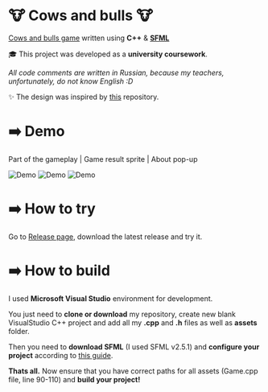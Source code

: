 # 🐮 Cows and bulls 🐮
[Cows and bulls game](https://en.wikipedia.org/wiki/Bulls_and_Cows) written using **C++** &amp; **[SFML](https://www.sfml-dev.org/)**

🎓 This project was developed as a **university coursework**. 

_All code comments are written in Russian, because my teachers, unfortunately, do not know English :D_

✨ The design was inspired by [this](https://github.com/pavermakov/bulls-and-cows) repository.

# ➡️️ ️Demo
Part of the gameplay | Game result sprite | About pop-up

![Demo](https://media.giphy.com/media/eW8UzcMSieLUVHelVY/giphy.gif) ![Demo](https://media.giphy.com/media/Xdg1uTBnxnI9oCV6G0/giphy.gif) ![Demo](https://media.giphy.com/media/G5kuQfi2kr59uLS88e/giphy.gif)

# ➡️ How to try
Go to [Release page](https://github.com/danijcom/CowsAndBulls/releases), download the latest release and try it.

# ➡️ How to build
I used **Microsoft Visual Studio** environment for development.

You just need to **clone or download** my repository, create new blank VisualStudio C++ project and add all my **.cpp** and **.h** files as well as **assets** folder.

Then you need to **download SFML** (I used SFML v2.5.1) and **configure your project** according to [this guide](https://www.sfml-dev.org/tutorials/2.5/start-vc.php).

**Thats all.** Now ensure that you have correct paths for all assets (Game.cpp file, line 90-110) and **build your project!**
